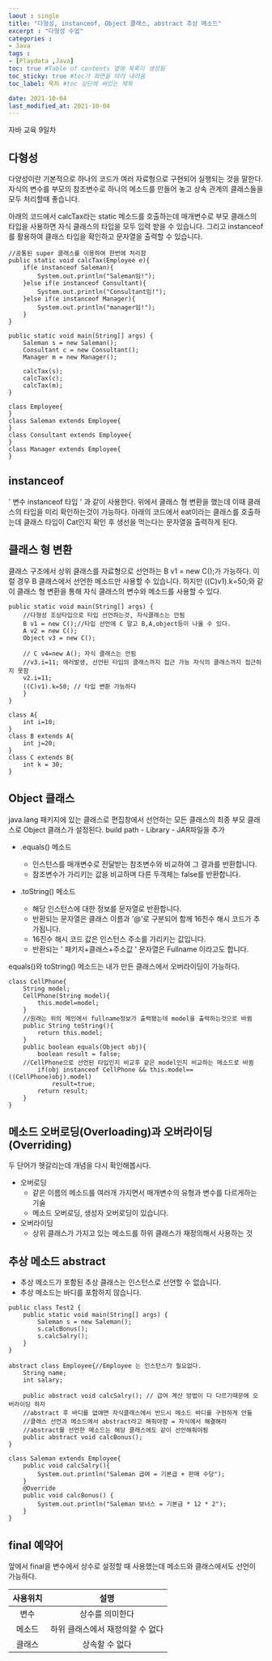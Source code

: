 ```yaml
---
laout : single
title: "다형성, instanceof, Object 클래스, abstract 추상 메소드"
excerpt : "다형성 수업"
categories :
- Java
tags :
- [Playdata ,Java]
toc: true #Table of contents 옆에 목록이 생성됨
toc_sticky: true #toc가 화면을 따라 내려옴
toc_label: 목차 #toc 상단에 써있는 제목

date: 2021-10-04
last_modified_at: 2021-10-04
---
```

자바 교육 9일차

## 다형성

다양성이란 기본적으로 하나의 코드가 여러 자료형으로 구현되어 실행되는 것을 말한다.
자식의 변수를 부모의 참조변수로 하나의 메소드를 만들어 놓고 상속 관계의 클래스들을 모두 처리할때 좋습니다.

아래의 코드에서 calcTax라는 static 메소드를 호출하는데 매개변수로 부모 클래스의 타입을 사용하면 자식 클래스의 타입을 모두 입력 받을 수 있습니다. 그리고 instanceof를 활용하여 클래스 타입을 확인하고 문자열을 출력할 수 있습니다.
```
//공통된 super 클래스를 이용하여 한번에 처리함
public static void calcTax(Employee e){
	if(e instanceof Saleman){
		System.out.println("Saleman임!");
	}else if(e instanceof Consultant){
		System.out.println("Consultant임!");
	}else if(e instanceof Manager){
		System.out.println("manager임!");
	}
}

public static void main(String[] args) {
	Saleman s = new Saleman();
	Consultant c = new Consultant();
	Manager m = new Manager();

	calcTax(s);
	calcTax(c);
	calcTax(m);
}

class Employee{
}
class Saleman extends Employee{
}
class Consultant extends Employee{
}
class Manager extends Employee{
}
```
## instanceof
' 변수 instanceof 타입 ' 과 같이 사용한다.
위에서 클래스 형 변환을 했는데 이때 클래스의 타입을 미리 확인하는것이 가능하다.
아래의 코드에서 eat이라는 클래스를 호출하는데 클래스 타입이 Cat인지 확인 후 생선을 먹는다는 문자열을 출력하게 된다.

## 클래스 형 변환

클래스 구조에서 상위 클래스를 자료형으로 선언하는 B v1 = new C();가 가능하다. 이럴 경우 B 클래스에서 선언한 메소드만 사용할 수 있습니다. 하지만 ((C)v1).k=50;와 같이 클래스 형 변환을 통해 자식 클래스의 변수와 메소드를 사용할 수 있다.

```
public static void main(String[] args) {
	//다형성 조상타입으로 타입 선언하는것, 자식클래스는 안됨
	B v1 = new C();//타입 선언에 C 말고 B,A,object등이 나올 수 있다.
	A v2 = new C();
	Object v3 = new C();

	// C v4=new A(); 자식 클래스는 안됨
	//v3.i=11; 에러발생, 선언된 타입의 클래스까지 접근 가능 자식의 클래스까지 접근하지 못함
	v2.i=11;
	((C)v1).k=50; // 타입 변환 가능하다
	}
}

class A{
	int i=10;
}
class B extends A{
	int j=20;
}
class C extends B{
	int k = 30;
}
```



## Object 클래스

java.lang 패키지에 있는 클래스로 편집창에서 선언하는 모든 클래스의 최종 부모 클래스로 Object 클래스가 설정된다.
build path - Library - JAR파일을 추가
- .equals() 메소드
  - 인스턴스를 매개변수로 전달받는 참조변수와 비교하여 그 결과를 반환합니다.
  - 참조변수가 가리키는 값을 비교하며 다른 두객체는 false를 반환합니다.

- .toString() 메소드
  - 해당 인스턴스에 대한 정보를 문자열로 반환합니다.
  - 반환되는 문자열은 클래스 이름과 '@'로 구분되어 함께 16진수 해시 코드가 추가됩니다.
  - 16진수 해시 코드 값은 인스턴스 주소를 가리키는 값입니다.
  - 반환되는 ' 패키지+클래스+주소값 ' 문자열은 Fullname 이라고도 합니다.

equals()와 toString() 메소드는 내가 만든 클래스에서 오버라이딩이 가능하다.

```
class CellPhone{
	String model;
	CellPhone(String model){
		this.model=model;
	}
	//원래는 위의 메인에서 fullname정보가 출력됐는데 model을 출력하는것으로 바뀜
	public String toString(){
		return this.model;
	}
	public boolean equals(Object obj){
		boolean result = false;
    //CellPhone으로 선언된 타입인지 비교후 같은 model인지 비교하는 메소드로 바뀜
		if(obj instanceof CellPhone && this.model==((CellPhone)obj).model)
			result=true;
		return result;
	}
}
```
## 메소드 오버로딩(Overloading)과 오버라이딩(Overriding)

두 단어가 헷갈리는데 개념을 다시 확인해봅시다.
- 오버로딩
  - 같은 이름의 메소드를 여러개 가지면서 매개변수의 유형과 변수를 다르게하는 기술
  - 메소드 오버로딩, 생성자 오버로딩이 있습니다.
- 오버라이딩
  - 상위 클래스가 가지고 있는 메소드를 하위 클래스가 재정의해서 사용하는 것

## 추상 메소드 abstract

- 추상 메소드가 포함된 추상 클래스는 인스턴스로 선언할 수 없습니다.
- 추상 메소드는 바디를 포함하지 않습니다.

```
public class Test2 {
	public static void main(String[] args) {
		Saleman s = new Saleman();		
		s.calcBonus();
		s.calcSalry();
	}
}

abstract class Employee{//Employee 는 인스턴스가 필요없다.
	String name;
	int salary;

	public abstract void calcSalry(); // 급여 계산 방법이 다 다르기때문에 오버라이딩 하자
	//abstract 후 바디를 없애면 자식클래스에서 반드시 메소드 바디를 구현하게 만듦
	//클래스 선언과 메소드에서 abstract라고 해줘야함 = 자식에서 해결해라
	//abstract를 선언한 메소드는 해당 클래스에도 같이 선언해줘야됨
	public abstract void calcBonus();
}

class Saleman extends Employee{
	public void calcSalry(){
		System.out.println("Saleman 급여 = 기본급 + 판매 수당");
	}
	@Override
	public void calcBonus() {
		System.out.println("Saleman 보너스 = 기본금 * 12 * 2");
	}
}
```

## final 예약어

앞에서 final을 변수에서 상수로 설정할 때 사용했는데 메소드와 클래스에서도 선언이 가능하다.

|사용위치|설명|
|:---:|:---:|
|변수|상수를 의미한다|
|메소드|하위 클래스에서 재정의할 수 없다|
|클래스|상속할 수 없다|
